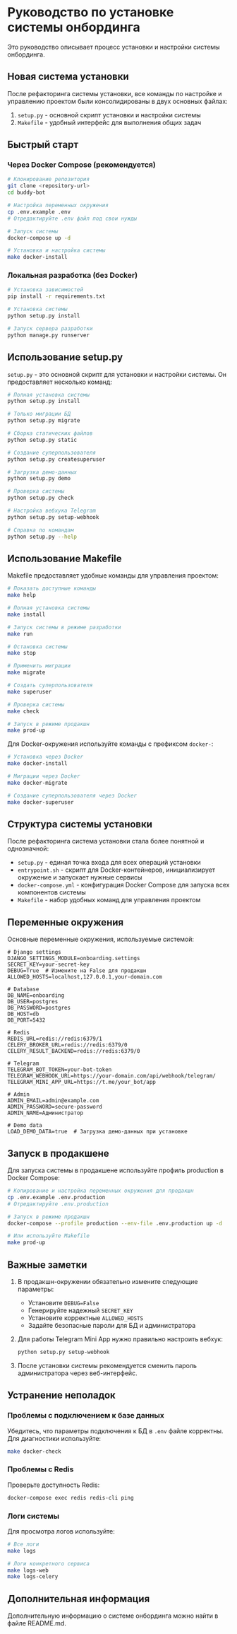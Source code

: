 # Руководство по установке системы онбординга

Это руководство описывает процесс установки и настройки системы онбординга.

## Новая система установки

После рефакторинга системы установки, все команды по настройке и управлению проектом были консолидированы в двух основных файлах:

1. `setup.py` - основной скрипт установки и настройки системы
2. `Makefile` - удобный интерфейс для выполнения общих задач

## Быстрый старт

### Через Docker Compose (рекомендуется)

```bash
# Клонирование репозитория
git clone <repository-url>
cd buddy-bot

# Настройка переменных окружения
cp .env.example .env
# Отредактируйте .env файл под свои нужды

# Запуск системы
docker-compose up -d

# Установка и настройка системы
make docker-install
```

### Локальная разработка (без Docker)

```bash
# Установка зависимостей
pip install -r requirements.txt

# Установка системы
python setup.py install

# Запуск сервера разработки
python manage.py runserver
```

## Использование setup.py

`setup.py` - это основной скрипт для установки и настройки системы. Он предоставляет несколько команд:

```bash
# Полная установка системы
python setup.py install

# Только миграции БД
python setup.py migrate

# Сборка статических файлов
python setup.py static

# Создание суперпользователя
python setup.py createsuperuser

# Загрузка демо-данных
python setup.py demo

# Проверка системы
python setup.py check

# Настройка вебхука Telegram
python setup.py setup-webhook

# Справка по командам
python setup.py --help
```

## Использование Makefile

Makefile предоставляет удобные команды для управления проектом:

```bash
# Показать доступные команды
make help

# Полная установка системы
make install

# Запуск системы в режиме разработки
make run

# Остановка системы
make stop

# Применить миграции
make migrate

# Создать суперпользователя
make superuser

# Проверка системы
make check

# Запуск в режиме продакшн
make prod-up
```

Для Docker-окружения используйте команды с префиксом `docker-`:

```bash
# Установка через Docker
make docker-install

# Миграции через Docker
make docker-migrate

# Создание суперпользователя через Docker
make docker-superuser
```

## Структура системы установки

После рефакторинга система установки стала более понятной и однозначной:

- `setup.py` - единая точка входа для всех операций установки
- `entrypoint.sh` - скрипт для Docker-контейнеров, инициализирует окружение и запускает нужные сервисы
- `docker-compose.yml` - конфигурация Docker Compose для запуска всех компонентов системы
- `Makefile` - набор удобных команд для управления проектом

## Переменные окружения

Основные переменные окружения, используемые системой:

```
# Django settings
DJANGO_SETTINGS_MODULE=onboarding.settings
SECRET_KEY=your-secret-key
DEBUG=True  # Измените на False для продакшн
ALLOWED_HOSTS=localhost,127.0.0.1,your-domain.com

# Database
DB_NAME=onboarding
DB_USER=postgres
DB_PASSWORD=postgres
DB_HOST=db
DB_PORT=5432

# Redis
REDIS_URL=redis://redis:6379/1
CELERY_BROKER_URL=redis://redis:6379/0
CELERY_RESULT_BACKEND=redis://redis:6379/0

# Telegram
TELEGRAM_BOT_TOKEN=your-bot-token
TELEGRAM_WEBHOOK_URL=https://your-domain.com/api/webhook/telegram/
TELEGRAM_MINI_APP_URL=https://t.me/your_bot/app

# Admin
ADMIN_EMAIL=admin@example.com
ADMIN_PASSWORD=secure-password
ADMIN_NAME=Администратор

# Demo data
LOAD_DEMO_DATA=true  # Загрузка демо-данных при установке
```

## Запуск в продакшене

Для запуска системы в продакшене используйте профиль production в Docker Compose:

```bash
# Копирование и настройка переменных окружения для продакшн
cp .env.example .env.production
# Отредактируйте .env.production

# Запуск в режиме продакшн
docker-compose --profile production --env-file .env.production up -d

# Или используйте Makefile
make prod-up
```

## Важные заметки

1. В продакшн-окружении обязательно измените следующие параметры:
   - Установите `DEBUG=False`
   - Генерируйте надежный `SECRET_KEY`
   - Установите корректные `ALLOWED_HOSTS`
   - Задайте безопасные пароли для БД и администратора

2. Для работы Telegram Mini App нужно правильно настроить вебхук:
   ```bash
   python setup.py setup-webhook
   ```

3. После установки системы рекомендуется сменить пароль администратора через веб-интерфейс.

## Устранение неполадок

### Проблемы с подключением к базе данных

Убедитесь, что параметры подключения к БД в `.env` файле корректны. Для диагностики используйте:

```bash
make docker-check
```

### Проблемы с Redis

Проверьте доступность Redis:

```bash
docker-compose exec redis redis-cli ping
```

### Логи системы

Для просмотра логов используйте:

```bash
# Все логи
make logs

# Логи конкретного сервиса
make logs-web
make logs-celery
```

## Дополнительная информация

Дополнительную информацию о системе онбординга можно найти в файле README.md.